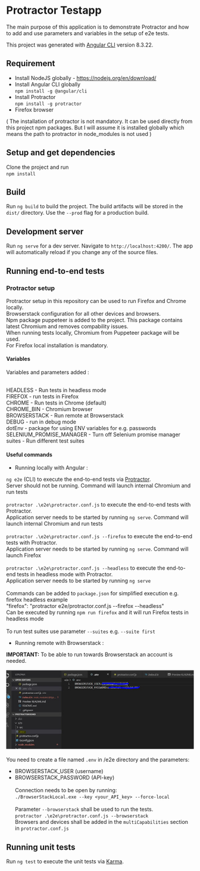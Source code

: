 # Protractor Testapp

The main purpose of this application is to demonstrate Protractor and how to add and use parameters and variables in the setup of e2e tests.

This project was generated with [Angular CLI](https://github.com/angular/angular-cli) version 8.3.22.

## Requirement

* Install NodeJS globally - https://nodejs.org/en/download/
* Install Angular CLI globally  
    ```npm install -g @angular/cli```
* Install Protractor  
    ```npm install -g protractor```
* Firefox browser

( The installation of protractor is not mandatory. It can be used directly from this project npm packages. 
But I will assume it is installed globally which means the path to protractor in node_modules is not used )

## Setup and get dependencies

Clone the project and run  
    ```npm install```

## Build

Run `ng build` to build the project. The build artifacts will be stored in the `dist/` directory. Use the `--prod` flag for a production build.

## Development server

Run `ng serve` for a dev server. Navigate to `http://localhost:4200/`. The app will automatically reload if you change any of the source files.

## Running end-to-end tests

### Protractor setup

Protractor setup in this repository can be used to run Firefox and Chrome locally.<br />
Browserstack configuration for all other devices and browsers.<br />
Npm package puppeteer is added to the project. This package contains latest Chromium and removes compability issues.<br />
When running tests locally, Chromium from Puppeteer package will be used. <br />
For Firefox local installation is mandatory.

#### Variables
Variables and parameters added : <br /><br />

HEADLESS - Run tests in headless mode<br />
FIREFOX - run tests in Firefox<br />
CHROME - Run tests in Chrome (default)<br />
CHROME_BIN - Chromium browser<br />
BROWSERSTACK - Run remote at Browserstack<br />
DEBUG - run in debug mode<br />
dotEnv - package for using ENV variables for e.g. passwords<br />
SELENIUM_PROMISE_MANAGER - Turn off Selenium promise manager<br />
suites - Run different test suites

#### Useful commands

* Running locally with Angular :

`ng e2e` (CLI) to execute the end-to-end tests via [Protractor](http://www.protractortest.org/).<br />
Server should not be running. Command will launch internal Chromium and run tests<br /><br />
`protractor .\e2e\protractor.conf.js` to execute the end-to-end tests with Protractor.<br />
Application server needs to be started by running `ng serve`. Command will launch internal Chromium and run tests<br /><br />
`protractor .\e2e\protractor.conf.js --firefox` to execute the end-to-end tests with Protractor.<br />
Application server needs to be started by running `ng serve`. Command will launch Firefox<br /><br />
`protractor .\e2e\protractor.conf.js --headless` to execute the end-to-end tests in headless mode with Protractor.<br />
Application server needs to be started by running `ng serve`<br /><br />
Commands can be added to `package.json` for simplified execution e.g. firefox headless example<br />
"firefox": "protractor e2e/protractor.conf.js --firefox --headless"<br />
Can be executed by running `npm run firefox` and it will run Firefox tests in headless mode<br /><br />
To run test suites use parameter `--suites` e.g. `--suite first`<br />
* Running remote with Browserstack :

__IMPORTANT:__ To be able to run towards Browserstack an account is needed.<br /><br />
![env](pic1.jpg)<br /><br />
You need to create a file named `.env` in /e2e directory and the parameters: <br />
* BROWSERSTACK_USER (username)
* BROWSERSTACK_PASSWORD (API-key)<br /><br />
Connection needs to be open by running:<br />
`./BrowserStackLocal.exe --key <your_API_key> --force-local` <br /><br />
Parameter `--browserstack` shall be used to run the tests. <br />
`protractor .\e2e\protractor.conf.js --browserstack`<br />
Browsers and devices shall be added in the `multiCapabilities` section in `protractor.conf.js`


## Running unit tests

Run `ng test` to execute the unit tests via [Karma](https://karma-runner.github.io).

